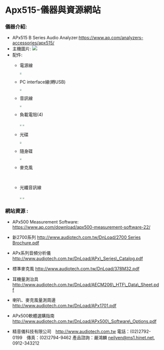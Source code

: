 Apx515-儀器與資源網站
=====================

### 儀器介紹:

-   APx515 B Series Audio
    Analyzer:https://www.ap.com/analyzers-accessories/apx515/
-   主機圖片:
    ![](http://cn.ap.com/upfile/image/20181219/20181219115019_68436.jpg)
-   配件:
    - 電源線
    
      <img src="https://images.plurk.com/4YjAn2ovfFDS0NvdxRHvly.jpg" style="zoom: 33%;" />
    
    - PC interface線(轉USB)
    
      <img src="https://images.plurk.com/2LD1A6OxTsMH3SIMUjl5CC.jpg" style="zoom:33%;" />
    
    - 音訊線
    
      <img src="https://images.plurk.com/49tSV0kkHQR0iCMoKTqh3o.jpg" style="zoom:33%;" />
    
    - 負載電阻(4)
    
      <img src="https://images.plurk.com/49tSV0kkHQR0iCMoKTqh3o.jpg" style="zoom:33%;" />
    
      <img src="https://images.plurk.com/7itC6jiLiZdOHsxcLjx6rN.jpg" style="zoom:33%;" />
    
    - 光碟
    
      <img src="https://images.plurk.com/YhVBB4hwrCHf5qfRSwt2S.jpg" style="zoom:33%;" />
    
    - 隨身碟
    
      <img src="https://images.plurk.com/4NXdCIO7SMxAw22h5Bsaf6.jpg" style="zoom:33%;" />
    
    - 麥克風
    
      ​																												
      
    - 光纖音訊線
      
      <img src="https://images.plurk.com/3unMAu7EGePCrRAhxiMEfu.jpg" style="zoom:33%;" />
      
      <img src="https://images.plurk.com/1lKcxwTExPQLv4Ar9Gbokc.jpg" style="zoom:33%;" />

### 網站資源 :

-   APx500 Measurement Software:
    https://www.ap.com/download/apx500-measurement-software-22/
-   新2700系列 [http://www.audiotech.com.tw/DnLoad/2700 Series
    Brochure.pdf](http://www.audiotech.com.tw/DnLoad/2700%20Series%20Brochure.pdf)
-   APx系列音頻分析儀
    http://www.audiotech.com.tw/DnLoad/APx\_Series\_Catalog.pdf
-   標準麥克風 http://www.audiotech.com.tw/DnLoad/378M32.pdf
-   耳機量測治具
    http://www.audiotech.com.tw/DnLoad/AECM206\_HTF\_Data\_Sheet.pdf
-   喇叭、麥克風量測周邊 http://www.audiotech.com.tw/DnLoad/APx1701.pdf
-   APx500軟體選購指南
    http://www.audiotech.com.tw/DnLoad/APx500\_Software\_Options.pdf

-   精音儀科技有限公司　http://www.audiotech.com.tw
    電話：(02)2792-0199　傳真：(02)2794-9462 產品諮詢：嚴鴻麟
    <neilyen@ms1.hinet.net>, 0912-343212


